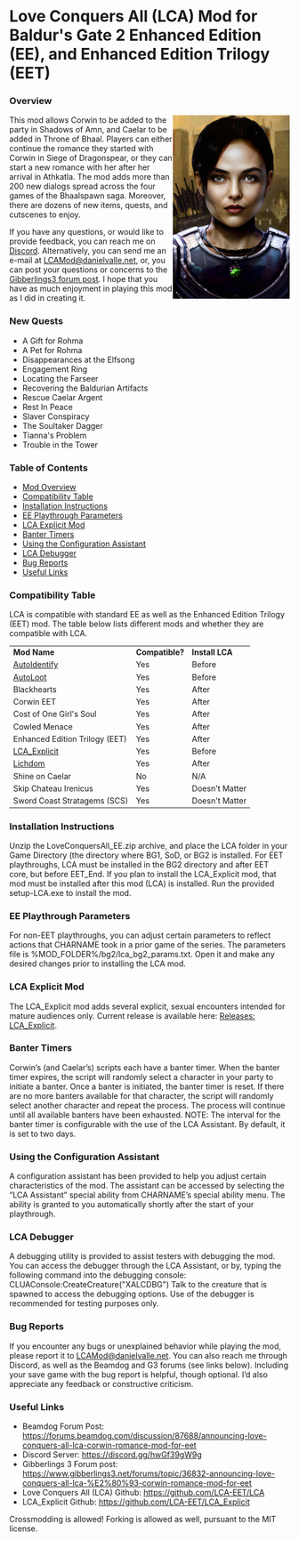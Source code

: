 # Love Conquers All (LCA) Mod for Baldur's Gate 2 Enhanced Edition (EE), and Enhanced Edition Trilogy (EET)

<a name="a_mod_overview"></a>
### Overview
<img align="right" src="XACORWIN.PNG">
<p>
This mod allows Corwin to be added to the party in Shadows of Amn, and Caelar to be added in Throne of Bhaal. Players can either continue the romance they started with Corwin in Siege of Dragonspear, or they can start a new romance with her after her arrival in Athkatla. The mod adds more than 200 new dialogs spread across the four games of the Bhaalspawn saga. Moreover, there are dozens of new items, quests, and cutscenes to enjoy.
</p>
<p>
If you have any questions, or would like to provide feedback, you can reach me on <a href="https://discord.gg/hwGf39gW9g">Discord</a>. Alternatively, you can send me an e-mail at <a href="mailto:LCAMod@danielvalle.net">LCAMod@danielvalle.net</a>, or, you can post your questions or concerns to the <a href="https://www.gibberlings3.net/forums/topic/36832-announcing-love-conquers-all-lca-%E2%80%93-corwin-romance-mod-for-eet" target="_blank">Gibberlings3 forum post</a>. I hope that you have as much enjoyment in playing this mod as I did in creating it. 
</p>

### New Quests
- A Gift for Rohma
- A Pet for Rohma
- Disappearances at the Elfsong
- Engagement Ring
- Locating the Farseer
- Recovering the Baldurian Artifacts
- Rescue Caelar Argent
- Rest In Peace
- Slaver Conspiracy
- The Soultaker Dagger
- Tianna's Problem
- Trouble in the Tower

### Table of Contents
- [Mod Overview](#a_mod_overview) 
- [Compatibility Table](#a_compatibility_table)
- [Installation Instructions](#a_installation_instructions)
- [EE Playthrough Parameters](#a_ee_params)
- [LCA Explicit Mod](#a_lca_explicit)
- [Banter Timers](#a_banter)
- [Using the Configuration Assistant](#a_config)
- [LCA Debugger](#a_debugger)
- [Bug Reports](#a_bugs)
- [Useful Links](#a_useful_links) 

### Compatibility Table
<a name="a_compatibility_table"></a>
LCA is compatible with standard EE as well as the Enhanced Edition Trilogy (EET) mod. The table below lists different mods and whether they are compatible with LCA.
<table>
	<tr>
		<td><b>Mod Name</b></td>
		<td><b>Compatible?</b></td>
		<td><b>Install LCA</b></td>
	</tr>
	<tr>
		<td><a href="https://github.com/LCA-EET/AutoIdentify">AutoIdentify</a></td>
		<td>Yes</td>
		<td>Before</td>
	</tr>
	<tr>
		<td><a href="https://github.com/LCA-EET/AutoLoot">AutoLoot</a></td>
		<td>Yes</td>
		<td>Before</td>
	</tr>
	<tr>
		<td>Blackhearts</td>
		<td>Yes</td>
		<td>After</td>
	</tr>
	<tr>
		<td>Corwin EET</td>
		<td>Yes</td>
		<td>After</td>
	</tr>
	<tr>
		<td>Cost of One Girl's Soul</td>
		<td>Yes</td>
		<td>After</td>
	</tr>
	<tr>
		<td>Cowled Menace</td>
		<td>Yes</td>
		<td>After</td>
	</tr>
	<tr>
		<td>Enhanced Edition Trilogy (EET)</td>
		<td>Yes</td>
		<td>After</td>
	</tr>
	<tr>
		<td><a href="https://github.com/LCA-EET/LCA_Explicit">LCA_Explicit</a></td>
		<td>Yes</td>
		<td>Before</td>
	</tr>
	<tr>
		<td><a href="https://github.com/LCA-EET/Lichdom">Lichdom</a></td>
		<td>Yes</td>
		<td>After</td>
	</tr>
	<tr>
		<td>Shine on Caelar</td>
		<td>No</td>
		<td>N/A</td>
	</tr>
	<tr>
		<td>Skip Chateau Irenicus</td>
		<td>Yes</td>
		<td>Doesn't Matter</td>
	</tr>
	<tr>
		<td>Sword Coast Stratagems (SCS)</td>
		<td>Yes</td>
		<td>Doesn't Matter</td>
	</tr>
</table>

### Installation Instructions
<a name="a_installation_instructions"></a>
Unzip the LoveConquersAll_EE.zip archive, and place the LCA folder in your Game Directory (the directory where BG1, SoD, or BG2 is installed. For EET playthroughs, LCA must be installed in the BG2 directory and after EET core, but before EET_End. If you plan to install the LCA_Explicit mod, that mod must be installed after this mod (LCA) is installed. Run the provided setup-LCA.exe to install the mod. 

### EE Playthrough Parameters
<a name="a_ee_params"></a>
For non-EET playthroughs, you can adjust certain parameters to reflect actions that CHARNAME took in a prior game of the series. The parameters file is %MOD_FOLDER%/bg2/lca_bg2_params.txt. Open it and make any desired changes prior to installing the LCA mod.

### LCA Explicit Mod
<a name="a_lca_explicit"></a>
The LCA_Explicit mod adds several explicit, sexual encounters intended for mature audiences only. Current release is available here: <a href="https://github.com/LCA-EET/LCA_Explicit/releases">Releases: LCA_Explicit</a>.

### Banter Timers
<a name="a_banter"></a>
Corwin’s (and Caelar’s) scripts each have a banter timer. When the banter timer expires, the script will randomly select a character in your party to initiate a banter. Once a banter is initiated, the banter timer is reset. If there are no more banters available for that character, the script will randomly select another character and repeat the process. The process will continue until all available banters have been exhausted.
NOTE: The interval for the banter timer is configurable with the use of the LCA Assistant. By default, it is set to two days.

### Using the Configuration Assistant
<a name="a_config"></a>
A configuration assistant has been provided to help you adjust certain characteristics of the mod. The assistant can be accessed by selecting the “LCA Assistant” special ability from CHARNAME’s special ability menu. The ability is granted to you automatically shortly after the start of your playthrough. 

### LCA Debugger
<a name="a_debugger"></a>
A debugging utility is provided to assist testers with debugging the mod. You can access the debugger through the LCA Assistant, or by, typing the following command into the debugging console:
CLUAConsole:CreateCreature("XALCDBG")
Talk to the creature that is spawned to access the debugging options. Use of the debugger is recommended for testing purposes only. 

### Bug Reports
<a name="a_bugs"></a>
If you encounter any bugs or unexplained behavior while playing the mod, please report it to LCAMod@danielvalle.net. You can also reach me through Discord, as well as the Beamdog and G3 forums (see links below). Including your save game with the bug report is helpful, though optional. I’d also appreciate any feedback or constructive criticism.

### Useful Links
<a name="a_useful_links"></a>

- Beamdog Forum Post: https://forums.beamdog.com/discussion/87688/announcing-love-conquers-all-lca-corwin-romance-mod-for-eet
- Discord Server: https://discord.gg/hwGf39gW9g
- Gibberlings 3 Forum post: https://www.gibberlings3.net/forums/topic/36832-announcing-love-conquers-all-lca-%E2%80%93-corwin-romance-mod-for-eet
- Love Conquers All (LCA) Github: https://github.com/LCA-EET/LCA
- LCA_Explicit Github: https://github.com/LCA-EET/LCA_Explicit

	
 Crossmodding is allowed! Forking is allowed as well, pursuant to the MIT license.
